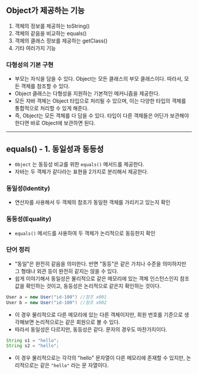 

## Object가 제공하는 기능 
1. 객체의 정보를 제공하는 toString()
2. 객체의 같음을 비교하는 equals()
3. 객체의 클래스 정보를 제공하는 getClass() 
4. 기타 여러가지 기능 



### 다형성의 기본 구현
- 부모는 자식을 담을 수 있다. Object는 모든 클래스의 부모 클래스이다. 따라서, 모든 객체를 참조할 수 있다.
- Object 클래스는 다형성을 지원하는 기본적인 메커니즘을 제공한다.
- 모든 자바 객체는 Object 타입으로 처리될 수 있으며, 이는 다양한 타입의 객체를 통합적으로 처리할 수 있게 해준다. 
- 즉, Object는 모든 객체를 다 담을 수 있다. 타입이 다른 객체들은 어딘가 보관해야 한다면 바로 Object에 보관하면 된다. 


--- 

## equals() - 1. 동일성과 동등성
- `Object` 는 동등성 비교를 위한 `equals()` 메서드를 제공한다.
- 자바는 두 객체가 같다라는 표현을 2가지로 분리해서 제공한다.

### 동일성(Identity)
-  연산자를 사용해서 두 객체의 참조가 동일한 객체를 가리키고 있는지 확인 

### 동등성(Equality)
- `equals()` 메서드를 사용하여 두 객체가 논리적으로 동등한지 확인

### 단어 정리
- "동일"은 완전히 같음을 의미한다. 반면 "동등"은 같은 가치나 수준을 의미하지만 그 형태나 외관 등이 완전히 같지는 않을 수 있다.
- 쉽게 이야기해서 동일성은 물리적으로 같은 메모리에 있는 객체 인스턴스인지 참조값을 확인하는 것이고, 동등성은 논리적으로 같은지 확인하는 것이다.


```java
User a = new User("id-100") //참조 x001
User b = new User("id-100") //참조 x002
```
- 이 경우 물리적으로 다른 메모리에 있는 다른 객체이지만, 회원 번호를 기준으로 생각해보면 논리적으로는 같은 회원으로 볼 수 있다.
- 따라서 동일성은 다르지만, 동등성은 같다. 문자의 경우도 마찬가지이다.

```java
String s1 = "hello";
String s2 = "hello";
```

- 이 경우 물리적으로는 각각의 "hello" 문자열이 다른 메모리에 존재할 수 있지만, 논리적으로는 같은 `"hello"` 라는 문 자열이다.